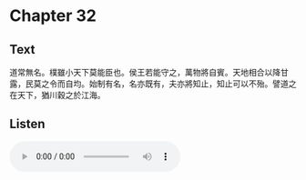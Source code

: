 # Chapter 32

## Text

道常無名。樸雖小天下莫能臣也。侯王若能守之，萬物將自賓。天地相合以降甘露，民莫之令而自均。始制有名，名亦既有，夫亦將知止，知止可以不殆。譬道之在天下，猶川穀之於江海。

## Listen

<audio controls>
  <source src="./generated_audio/daodejing_32.wav" type="audio/wav">
  Your browser does not support the audio element.
</audio>
